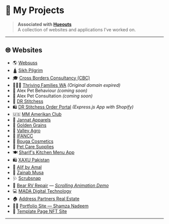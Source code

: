 # 🚀 My Projects

> **Associated with [Hueouts](https://hueouts.com)**  
> A collection of websites and applications I’ve worked on.

---

## 🌐 Websites
- 🌎 [Websuss](https://websuss.com)
- 🛕 [Sikh Pilgrim](https://sikhpilgrim.com)
- 🎓 [Cross Borders Consultancy (CBC)](https://crossbordersconsultancy.co.uk)
- 👨‍👩‍👧 [Thriving Families WA](https://thriving.hueouts.com/) *(Original domain expired)*
- 🐾 Alex Pet Behaviour *(coming soon)*
- 🐾 Alex Pet Consultation *(coming soon)*
- 🧵 [DR Stitchess](https://drstitchess.com)
- 🛍️ [DR Stitchess Order Portal](https://dr.stitchess.order.portal.hueouts.com/se) *(Express.js App with Shopify)*
- 🇺🇸 [MM Amerikan Club](https://www.mmamerikanclub.com)
- 👗 [Jannat Apparels](https://jannatapparels.com)
- 🌾 [Golden Grains](https://golden-grains.com)
- 🌾 [Valley Agro]([https://valley-agro.com/])
- 🕌 [IFANCC](https://www.ifancc.org)
- 💄 [Bouga Cosmetics](https://bougainvilleacosmetics.com)
- 🐶 [Pet Care Supplies](https://petcaresupplies.store)
- 🍽️ [Sharif's Kitchen Menu App](https://shariffskitchen.com/collections/all)
- 🛍️ [XAXU Pakistan](https://www.xaxu.pk)
- 🧵 [Alif by Amal](https://www.alifbyamal.com)
- 🌸 [Zainab Musa](https://zainabmusa.com)
- 🩺 [Scrubsnap](https://scrubsnap.com)
- 🚐 [Bear RV Repair](https://www.bearvrepair.com) — *[Scrolling Animation Demo](https://bear-running-on-scroll.vercel.app/)*
- 💻 [MADA Digital Technology](https://madadt.com)
- 🏠 [Address Partners Real Estate](https://addresspartnersrealestate.com)
- 👩‍💻 [Portfolio Site — Shamza Nadeem](https://shamza.hueouts.com)
- 🎨 [Template Page NFT Site](https://nft.hueouts.com)

---


